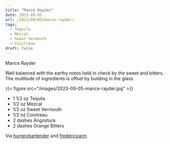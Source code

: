 ```yaml
---
title: "Mance Rayder"
date: 2023-09-05
url: /2023/09/05/mance-rayder/
tags:
  - Tequila
  - Mezcal
  - Sweet Vermouth
  - Cointreau
draft: false
---
```


Mance Rayder

Well balanced with the earthy notes held in check by the sweet and bitters. The multitude of ingredients is offset by building in the glass.  

{{< figure src="/images/2023-09-05-mance-rayder.jpg" >}}

* 1 1/2 oz Tequila
* 1/2 oz Mezcal
* 1/2 oz Sweet Vermouth
* 1/2 oz Cointreau
* 2 dashes Angostura
* 2 dashes Orange Bitters


Via [hungrybartender](https://www.instagram.com/hungrybartender) and [fredericyarm](https://www.instagram.com/fredericyarm)